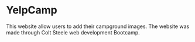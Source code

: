 # YelpCamp
This website allow users to add their campground images. The website was made through Colt Steele web development Bootcamp.
